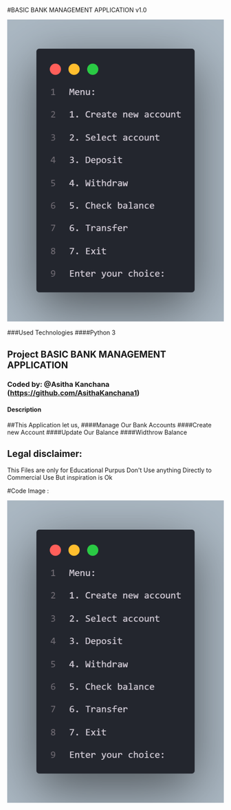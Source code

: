 #BASIC BANK MANAGEMENT APPLICATION v1.0

![Alt text](https://github.com/AsithaKanchana1/Basic_Bank_management_App/blob/main/img/pythonmini1.png?raw=true "Optional Title")

###Used Technologies 
####Python 3

## Project BASIC BANK MANAGEMENT APPLICATION 
### Coded by: @Asitha Kanchana (https://github.com/AsithaKanchana1)


#### Description
##This Application let us, 
####Manage Our Bank Accounts 
####Create new Account 
####Update Our Balance
####Widthrow Balance

## Legal disclaimer:
This Files are only for Educational Purpus  Don't Use anything Directly to Commercial Use But inspiration is Ok 

#Code Image :

![Alt text](https://github.com/AsithaKanchana1/Basic_Bank_management_App/blob/main/img/pythonmini1.png?raw=true "Optional Title")

